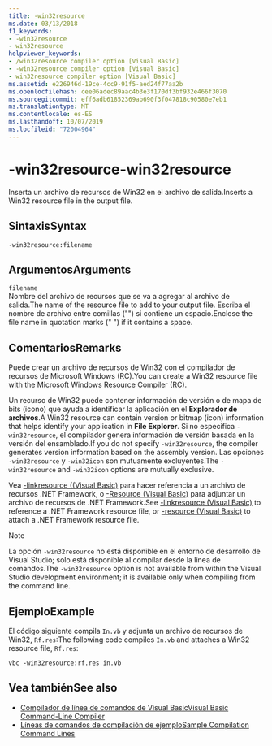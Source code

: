 ```yaml
---
title: -win32resource
ms.date: 03/13/2018
f1_keywords:
- -win32resource
- win32resource
helpviewer_keywords:
- /win32resource compiler option [Visual Basic]
- -win32resource compiler option [Visual Basic]
- win32resource compiler option [Visual Basic]
ms.assetid: e226946d-19ce-4cc9-91f5-aed24f77aa2b
ms.openlocfilehash: cee06adec89aac4b3e3f170df3bf932e466f3070
ms.sourcegitcommit: eff6adb61852369ab690f3f047818c90580e7eb1
ms.translationtype: MT
ms.contentlocale: es-ES
ms.lasthandoff: 10/07/2019
ms.locfileid: "72004964"
---
```

# <a name="-win32resource"></a><span data-ttu-id="d5115-102">-win32resource</span><span class="sxs-lookup"><span data-stu-id="d5115-102">-win32resource</span></span>
<span data-ttu-id="d5115-103">Inserta un archivo de recursos de Win32 en el archivo de salida.</span><span class="sxs-lookup"><span data-stu-id="d5115-103">Inserts a Win32 resource file in the output file.</span></span>  
  
## <a name="syntax"></a><span data-ttu-id="d5115-104">Sintaxis</span><span class="sxs-lookup"><span data-stu-id="d5115-104">Syntax</span></span>  
  
```console  
-win32resource:filename  
```  
  
## <a name="arguments"></a><span data-ttu-id="d5115-105">Argumentos</span><span class="sxs-lookup"><span data-stu-id="d5115-105">Arguments</span></span>  
 `filename`  
 <span data-ttu-id="d5115-106">Nombre del archivo de recursos que se va a agregar al archivo de salida.</span><span class="sxs-lookup"><span data-stu-id="d5115-106">The name of the resource file to add to your output file.</span></span> <span data-ttu-id="d5115-107">Escriba el nombre de archivo entre comillas ("") si contiene un espacio.</span><span class="sxs-lookup"><span data-stu-id="d5115-107">Enclose the file name in quotation marks (" ") if it contains a space.</span></span>  
  
## <a name="remarks"></a><span data-ttu-id="d5115-108">Comentarios</span><span class="sxs-lookup"><span data-stu-id="d5115-108">Remarks</span></span>  
 <span data-ttu-id="d5115-109">Puede crear un archivo de recursos de Win32 con el compilador de recursos de Microsoft Windows (RC).</span><span class="sxs-lookup"><span data-stu-id="d5115-109">You can create a Win32 resource file with the Microsoft Windows Resource Compiler (RC).</span></span>  
  
 <span data-ttu-id="d5115-110">Un recurso de Win32 puede contener información de versión o de mapa de bits (icono) que ayuda a identificar la aplicación en el **Explorador de archivos**.</span><span class="sxs-lookup"><span data-stu-id="d5115-110">A Win32 resource can contain version or bitmap (icon) information that helps identify your application in **File Explorer**.</span></span> <span data-ttu-id="d5115-111">Si no especifica `-win32resource`, el compilador genera información de versión basada en la versión del ensamblado.</span><span class="sxs-lookup"><span data-stu-id="d5115-111">If you do not specify `-win32resource`, the compiler generates version information based on the assembly version.</span></span> <span data-ttu-id="d5115-112">Las opciones `-win32resource` y `-win32icon` son mutuamente excluyentes.</span><span class="sxs-lookup"><span data-stu-id="d5115-112">The `-win32resource` and `-win32icon` options are mutually exclusive.</span></span>  
  
 <span data-ttu-id="d5115-113">Vea [-linkresource ((Visual Basic)](../../../visual-basic/reference/command-line-compiler/linkresource.md) para hacer referencia a un archivo de recursos .NET Framework, o [-Resource (Visual Basic)](../../../visual-basic/reference/command-line-compiler/resource.md) para adjuntar un archivo de recursos de .NET Framework.</span><span class="sxs-lookup"><span data-stu-id="d5115-113">See [-linkresource (Visual Basic)](../../../visual-basic/reference/command-line-compiler/linkresource.md) to reference a .NET Framework resource file, or [-resource (Visual Basic)](../../../visual-basic/reference/command-line-compiler/resource.md) to attach a .NET Framework resource file.</span></span>  
  
> [!NOTE]
> <span data-ttu-id="d5115-114">La opción `-win32resource` no está disponible en el entorno de desarrollo de Visual Studio; solo está disponible al compilar desde la línea de comandos.</span><span class="sxs-lookup"><span data-stu-id="d5115-114">The `-win32resource` option is not available from within the Visual Studio development environment; it is available only when compiling from the command line.</span></span>  
  
## <a name="example"></a><span data-ttu-id="d5115-115">Ejemplo</span><span class="sxs-lookup"><span data-stu-id="d5115-115">Example</span></span>  
 <span data-ttu-id="d5115-116">El código siguiente compila `In.vb` y adjunta un archivo de recursos de Win32, `Rf.res`:</span><span class="sxs-lookup"><span data-stu-id="d5115-116">The following code compiles `In.vb` and attaches a Win32 resource file, `Rf.res`:</span></span>  
  
```console  
vbc -win32resource:rf.res in.vb  
```  
  
## <a name="see-also"></a><span data-ttu-id="d5115-117">Vea también</span><span class="sxs-lookup"><span data-stu-id="d5115-117">See also</span></span>

- [<span data-ttu-id="d5115-118">Compilador de línea de comandos de Visual Basic</span><span class="sxs-lookup"><span data-stu-id="d5115-118">Visual Basic Command-Line Compiler</span></span>](../../../visual-basic/reference/command-line-compiler/index.md)
- [<span data-ttu-id="d5115-119">Líneas de comandos de compilación de ejemplo</span><span class="sxs-lookup"><span data-stu-id="d5115-119">Sample Compilation Command Lines</span></span>](../../../visual-basic/reference/command-line-compiler/sample-compilation-command-lines.md)
